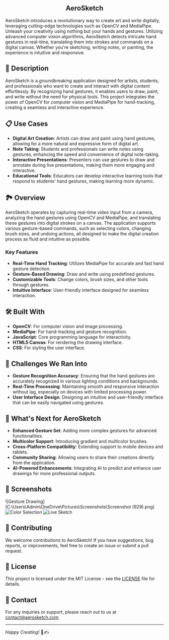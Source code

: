 ## <div div align="center">AeroSketch</div>

AeroSketch introduces a revolutionary way to create art and write digitally, leveraging cutting-edge technologies such as OpenCV and MediaPipe. Unleash your creativity using nothing but your hands and gestures. Utilizing advanced computer vision algorithms, AeroSketch detects intricate hand gestures in real-time, translating them into strokes and commands on a digital canvas. Whether you're sketching, writing notes, or painting, the experience is intuitive and responsive.

## 🚀 Description

AeroSketch is a groundbreaking application designed for artists, students, and professionals who want to create and interact with digital content effortlessly. By recognizing hand gestures, it enables users to draw, paint, and write without the need for physical tools. This project integrates the power of OpenCV for computer vision and MediaPipe for hand-tracking, creating a seamless and interactive experience.

## 📋 Use Cases

- **Digital Art Creation**: Artists can draw and paint using hand gestures, allowing for a more natural and expressive form of digital art.
- **Note Taking**: Students and professionals can write notes using gestures, enhancing the speed and convenience of digital note-taking.
- **Interactive Presentations**: Presenters can use gestures to draw and annotate during live presentations, making them more engaging and interactive.
- **Educational Tools**: Educators can develop interactive learning tools that respond to students' hand gestures, making learning more dynamic.

## 🏞️ Overview

AeroSketch operates by capturing real-time video input from a camera, analyzing the hand gestures using OpenCV and MediaPipe, and translating these gestures into digital strokes on a canvas. The application supports various gesture-based commands, such as selecting colors, changing brush sizes, and undoing actions, all designed to make the digital creation process as fluid and intuitive as possible.

### Key Features

- **Real-Time Hand Tracking**: Utilizes MediaPipe for accurate and fast hand gesture detection.
- **Gesture-Based Drawing**: Draw and write using predefined gestures.
- **Customizable Tools**: Change colors, brush sizes, and other tools through gestures.
- **Intuitive Interface**: User-friendly interface designed for seamless interaction.

## 🛠️ Built With

- **OpenCV**: For computer vision and image processing.
- **MediaPipe**: For hand-tracking and gesture recognition.
- **JavaScript**: Core programming language for interactivity.
- **HTML5 Canvas**: For rendering the drawing interface.
- **CSS**: For styling the user interface.

## 🚧 Challenges We Ran Into

- **Gesture Recognition Accuracy**: Ensuring that the hand gestures are accurately recognized in various lighting conditions and backgrounds.
- **Real-Time Processing**: Maintaining smooth and responsive interaction without lag, especially on devices with limited processing power.
- **User Interface Design**: Designing an intuitive and user-friendly interface that can be easily navigated using gestures.

## 🌟 What's Next for AeroSketch

- **Enhanced Gesture Set**: Adding more complex gestures for advanced functionalities.
- **Multicolor Support**: Introducing gradient and multicolor brushes.
- **Cross-Platform Compatibility**: Extending support to mobile devices and tablets.
- **Community Sharing**: Allowing users to share their creations directly from the application.
- **AI-Powered Enhancements**: Integrating AI to predict and enhance user drawings for more professional outputs.

## 📸 Screenshots

![Gesture Drawing](C:\Users\Admin\OneDrive\Pictures\Screenshots\Screenshot (929).png)
![Color Selection](screenshots/color_selection.png)
![Live Sketch](screenshots/live_sketch.png)

## 🤝 Contributing

We welcome contributions to AeroSketch! If you have suggestions, bug reports, or improvements, feel free to create an issue or submit a pull request.

## 📜 License

This project is licensed under the MIT License - see the [LICENSE](LICENSE) file for details.

## 📧 Contact

For any inquiries or support, please reach out to us at [contact@aerosketch.com](mailto:contact@aerosketch.com).

---

*Happy Creating!* 🎨✍️
